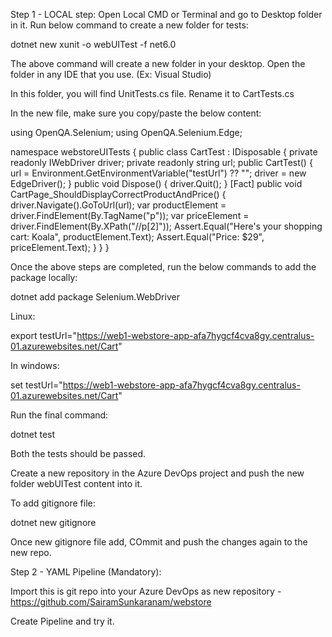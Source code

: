 
Step 1 - LOCAL step:
Open Local CMD or Terminal and go to Desktop folder in it. Run below command to create a new folder for tests:

  dotnet new xunit -o webUITest -f net6.0 

The above command will create a new folder in your desktop. Open the folder in any IDE that you use. (Ex: Visual Studio)

In this folder, you will find UnitTests.cs file. Rename it to CartTests.cs

In the new file, make sure you copy/paste the below content:

  using OpenQA.Selenium;
  using OpenQA.Selenium.Edge;

  namespace webstoreUITests
  {
      public class CartTest : IDisposable
      {
          private readonly IWebDriver driver;
          private readonly string url;
          public CartTest()
          {
              url = Environment.GetEnvironmentVariable("testUrl") ?? "";
              driver = new EdgeDriver();
          }
          public void Dispose()
          {
              driver.Quit();
          }
          [Fact]
          public void CartPage_ShouldDisplayCorrectProductAndPrice()
          {
              driver.Navigate().GoToUrl(url);
              var productElement = driver.FindElement(By.TagName("p"));
              var priceElement = driver.FindElement(By.XPath("//p[2]"));
              Assert.Equal("Here's your shopping cart: Koala", productElement.Text);
              Assert.Equal("Price: $29", priceElement.Text);
          }
      }
  }

Once the above steps are completed, run the below commands to add the package locally:

  dotnet add package Selenium.WebDriver

  Linux: 
 
  export testUrl="https://web1-webstore-app-afa7hygcf4cva8gy.centralus-01.azurewebsites.net/Cart"

  In windows:

  set testUrl="https://web1-webstore-app-afa7hygcf4cva8gy.centralus-01.azurewebsites.net/Cart"

Run the final command:

  dotnet test

Both the tests should be passed.

Create a new repository in the Azure DevOps project and push the new folder webUITest content into it. 

To add gitignore file:

  dotnet new gitignore 

Once new gitignore file add, COmmit and push the changes again to the new repo. 


Step 2 - YAML Pipeline (Mandatory):

Import this is git repo into your Azure DevOps as new repository - https://github.com/SairamSunkaranam/webstore

Create Pipeline and try it. 


  
  


